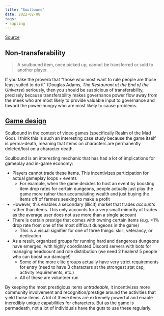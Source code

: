 ```yaml
---
title: "Soulbound"
date: 2022-02-08
tags:
- sapling
---
```


[Source](https://vitalik.ca/general/2022/01/26/soulbound.html)

## Non-transferability
> A soulbound item, once picked up, cannot be transferred or sold to another player.

If you take the proverb that "those who most want to rule people are those least suited to do it" (Douglas Adams, *The Restaurant at the End of the Universe*) seriously, then you should be suspicious of transferability, precisely because transferability makes governance power flow away from the meek who are most likely to provide valuable input to governance and toward the power-hungry who are most likely to cause problems.

## [Game design](thoughts/game%20design.md)
Soulbound in the context of video games (specifically Realm of the Mad God). I think this is such an interesting case study because the game itself is perma-death, meaning that items on characters are permanently deleted/lost on a character death.

Soulbound is an interesting mechanic that has had a lot of implications for gameplay and in-game economy:

- Players cannot trade these items. This incentivizes participation for actual gameplay loops + events
	- For example, when the game decides to host an event by boosting item drop rates for certain dungeons, people actually just play the game more rather than accumulating wealth and just buying the items off of farmers seeking to make a profit
- However, this enables a secondary (illicit) market that trades *accounts* rather than items. This only accounts for a very small minority of trades as the average user does not use more than a single account
- There is certain prestige that comes with owning certain items (e.g. <1% drop rate from one of the most difficult dungeons in the game)
	- This is a visual signifier for one of three things: skill, veterancy, or dedication
- As a result, organized groups for running hard and dangerous dungeons have emerged, with highly coordinated Discord servers with bots for managing headcount and role distribution (we need 2 healers! 5 people who can boost our damage!)
	- Some of the more elite groups actually have very strict requirements for entry (need to have 3 characters at the strongest stat cap, activity requirements, etc.)
	- All of these are volunteer run

By keeping the most prestigious items *untradeable*, it incentivizes more community involvement and recognition/prestige around the activities that yield those items. A lot of these items are extremely powerful and enable incredibly unique capabilities for characters. But as the game is permadeath, not a lot of individuals have the guts to use these regularly.